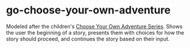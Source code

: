 # go-choose-your-own-adventure

Modeled after the children's [Choose Your Own Adventure Series](https://www.cyoa.com/). Shows the user the beginning of a story, presents them with choices for how the story should proceed, and continues the story based on their input. 

